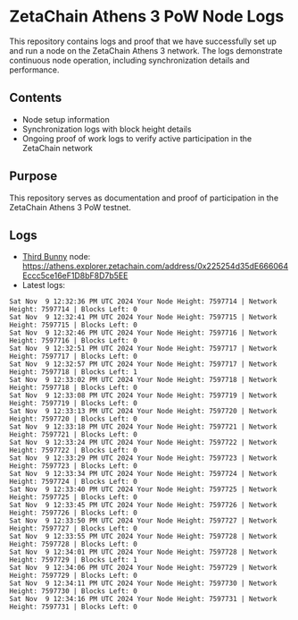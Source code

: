 # ZetaChain Athens 3 PoW Node Logs
This repository contains logs and proof that we have successfully set up and run a node on the ZetaChain Athens 3 network. The logs demonstrate continuous node operation, including synchronization details and performance.

## Contents
- Node setup information
- Synchronization logs with block height details
- Ongoing proof of work logs to verify active participation in the ZetaChain network

## Purpose
This repository serves as documentation and proof of participation in the ZetaChain Athens 3 PoW testnet.

## Logs

- [Third Bunny](https://thirdbunny.xyz/) node: https://athens.explorer.zetachain.com/address/0x225254d35dE666064Eccc5ce16eF1D8bF8D7b5EE
- Latest logs:
```
Sat Nov  9 12:32:36 PM UTC 2024 Your Node Height: 7597714 | Network Height: 7597714 | Blocks Left: 0
Sat Nov  9 12:32:41 PM UTC 2024 Your Node Height: 7597715 | Network Height: 7597715 | Blocks Left: 0
Sat Nov  9 12:32:46 PM UTC 2024 Your Node Height: 7597716 | Network Height: 7597716 | Blocks Left: 0
Sat Nov  9 12:32:51 PM UTC 2024 Your Node Height: 7597717 | Network Height: 7597717 | Blocks Left: 0
Sat Nov  9 12:32:57 PM UTC 2024 Your Node Height: 7597717 | Network Height: 7597718 | Blocks Left: 1
Sat Nov  9 12:33:02 PM UTC 2024 Your Node Height: 7597718 | Network Height: 7597718 | Blocks Left: 0
Sat Nov  9 12:33:08 PM UTC 2024 Your Node Height: 7597719 | Network Height: 7597719 | Blocks Left: 0
Sat Nov  9 12:33:13 PM UTC 2024 Your Node Height: 7597720 | Network Height: 7597720 | Blocks Left: 0
Sat Nov  9 12:33:18 PM UTC 2024 Your Node Height: 7597721 | Network Height: 7597721 | Blocks Left: 0
Sat Nov  9 12:33:24 PM UTC 2024 Your Node Height: 7597722 | Network Height: 7597722 | Blocks Left: 0
Sat Nov  9 12:33:29 PM UTC 2024 Your Node Height: 7597723 | Network Height: 7597723 | Blocks Left: 0
Sat Nov  9 12:33:34 PM UTC 2024 Your Node Height: 7597724 | Network Height: 7597724 | Blocks Left: 0
Sat Nov  9 12:33:40 PM UTC 2024 Your Node Height: 7597725 | Network Height: 7597725 | Blocks Left: 0
Sat Nov  9 12:33:45 PM UTC 2024 Your Node Height: 7597726 | Network Height: 7597726 | Blocks Left: 0
Sat Nov  9 12:33:50 PM UTC 2024 Your Node Height: 7597727 | Network Height: 7597727 | Blocks Left: 0
Sat Nov  9 12:33:55 PM UTC 2024 Your Node Height: 7597728 | Network Height: 7597728 | Blocks Left: 0
Sat Nov  9 12:34:01 PM UTC 2024 Your Node Height: 7597728 | Network Height: 7597729 | Blocks Left: 1
Sat Nov  9 12:34:06 PM UTC 2024 Your Node Height: 7597729 | Network Height: 7597729 | Blocks Left: 0
Sat Nov  9 12:34:11 PM UTC 2024 Your Node Height: 7597730 | Network Height: 7597730 | Blocks Left: 0
Sat Nov  9 12:34:16 PM UTC 2024 Your Node Height: 7597731 | Network Height: 7597731 | Blocks Left: 0
```
